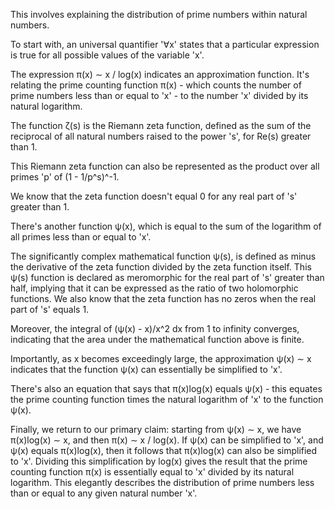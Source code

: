 This involves explaining the distribution of prime numbers within natural numbers. 

To start with, an universal quantifier '∀x' states that a particular expression is true for all possible values of the variable 'x'.

The expression π(x) ∼ x / log(x) indicates an approximation function. It's relating the prime counting function π(x) - which counts the number of prime numbers less than or equal to 'x' - to the number 'x' divided by its natural logarithm.

The function ζ(s) is the Riemann zeta function, defined as the sum of the reciprocal of all natural numbers raised to the power 's', for Re(s) greater than 1. 

This Riemann zeta function can also be represented as the product over all primes 'p' of (1 - 1/p^s)^-1. 

We know that the zeta function doesn't equal 0 for any real part of 's' greater than 1. 

There's another function ψ(x), which is equal to the sum of the logarithm of all primes less than or equal to 'x'. 

The significantly complex mathematical function ψ(s), is defined as minus the derivative of the zeta function divided by the zeta function itself. This ψ(s) function is declared as meromorphic for the real part of 's' greater than half, implying that it can be expressed as the ratio of two holomorphic functions. We also know that the zeta function has no zeros when the real part of 's' equals 1.

Moreover, the integral of (ψ(x) - x)/x^2 dx from 1 to infinity converges, indicating that the area under the mathematical function above is finite.

Importantly, as x becomes exceedingly large, the approximation ψ(x) ∼ x indicates that the function ψ(x) can essentially be simplified to 'x'.

There's also an equation that says that π(x)log(x) equals ψ(x) - this equates the prime counting function times the natural logarithm of 'x' to the function ψ(x).

Finally, we return to our primary claim: starting from ψ(x) ∼ x, we have π(x)log(x) ∼ x, and then π(x) ∼ x / log(x). If ψ(x) can be simplified to 'x', and ψ(x) equals π(x)log(x), then it follows that π(x)log(x) can also be simplified to 'x'. Dividing this simplification by log(x) gives the result that the prime counting function π(x) is essentially equal to 'x' divided by its natural logarithm. This elegantly describes the distribution of prime numbers less than or equal to any given natural number 'x'.
